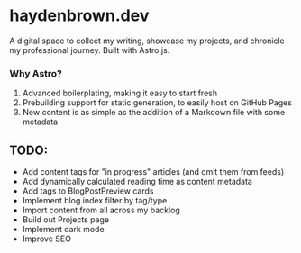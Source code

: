 # haydenbrown.dev

A digital space to collect my writing, showcase my projects, and chronicle my professional journey.
Built with Astro.js.

### Why Astro?

1. Advanced boilerplating, making it easy to start fresh
2. Prebuilding support for static generation, to easily host on GitHub Pages
3. New content is as simple as the addition of a Markdown file with some metadata

## TODO:

- Add content tags for "in progress" articles (and omit them from feeds)
- Add dynamically calculated reading time as content metadata
- Add tags to BlogPostPreview cards
- Implement blog index filter by tag/type
- Import content from all across my backlog
- Build out Projects page
- Implement dark mode
- Improve SEO
